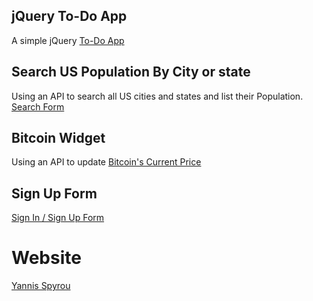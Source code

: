 ## jQuery To-Do App

A simple jQuery [To-Do App](https://yannisspyrou.com/todos)

## Search US Population By City or state

Using an API to search all US cities and states and list their Population. [Search Form](https://yannisspyrou.com/filter)

## Bitcoin Widget

Using an API to update [Bitcoin's Current Price](https://yannisspyrou.com/bitcoin)

## Sign Up Form

[Sign In / Sign Up Form](https://yannisspyrou.com/signup)

# Website
[Yannis Spyrou](https://yannisspyrou.com)

